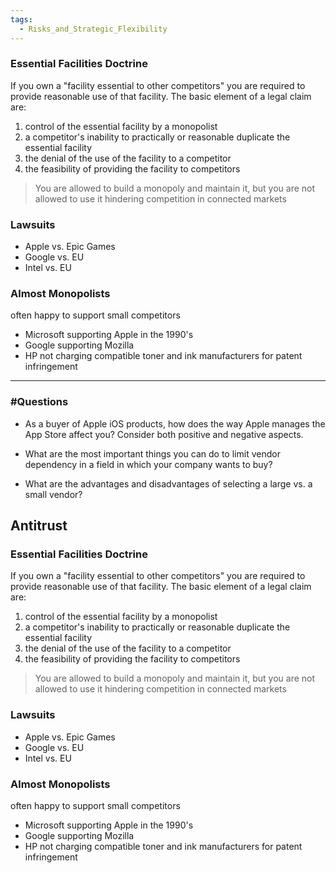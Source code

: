 ```yaml
---
tags:
  - Risks_and_Strategic_Flexibility
---
```

### Essential Facilities Doctrine
If you own a "facility essential to other competitors" you are required to provide reasonable use of that facility. The basic element of a legal claim are:
1. control of the essential facility by a monopolist
2. a competitor's inability to practically or reasonable duplicate the essential facility
3. the denial of the use of the facility to a competitor
4. the feasibility of providing the facility to competitors

> You are allowed to build a monopoly and maintain it, but you are not allowed to use it hindering competition in connected markets

### Lawsuits
- Apple vs. Epic Games
- Google vs. EU
- Intel vs. EU
### Almost Monopolists
often happy to support small competitors
- Microsoft supporting Apple in the 1990's
- Google supporting Mozilla
- HP not charging compatible toner and ink manufacturers for patent infringement

---
### #Questions 
- As a buyer of Apple iOS products, how does the way Apple manages the App Store affect you? Consider both positive and negative aspects.


- What are the most important things you can do to limit vendor dependency in a field in which your company wants to buy?


- What are the advantages and disadvantages of selecting a large vs. a small vendor?


## Antitrust
### Essential Facilities Doctrine
If you own a "facility essential to other competitors" you are required to provide reasonable use of that facility. The basic element of a legal claim are:
1. control of the essential facility by a monopolist
2. a competitor's inability to practically or reasonable duplicate the essential facility
3. the denial of the use of the facility to a competitor
4. the feasibility of providing the facility to competitors

> You are allowed to build a monopoly and maintain it, but you are not allowed to use it hindering competition in connected markets

### Lawsuits
- Apple vs. Epic Games
- Google vs. EU
- Intel vs. EU
### Almost Monopolists
often happy to support small competitors
- Microsoft supporting Apple in the 1990's
- Google supporting Mozilla
- HP not charging compatible toner and ink manufacturers for patent infringement